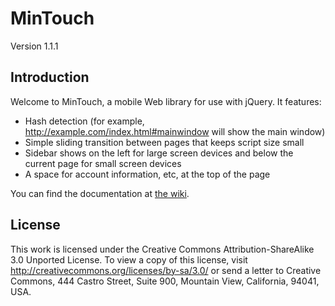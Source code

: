 # MinTouch #
Version 1.1.1
## Introduction ##
Welcome to MinTouch, a mobile Web library for use with jQuery. It features:

* Hash detection (for example, http://example.com/index.html#mainwindow will show the main window)
* Simple sliding transition between pages that keeps script size small
* Sidebar shows on the left for large screen devices and below the current page for small screen devices
* A space for account information, etc, at the top of the page

You can find the documentation at [the wiki](https://github.com/kirbylover4000/MinTouch/wiki).
## License ##
This work is licensed under the Creative Commons Attribution-ShareAlike 3.0 Unported License. To view a copy of this license, visit http://creativecommons.org/licenses/by-sa/3.0/ or send a letter to Creative Commons, 444 Castro Street, Suite 900, Mountain View, California, 94041, USA.